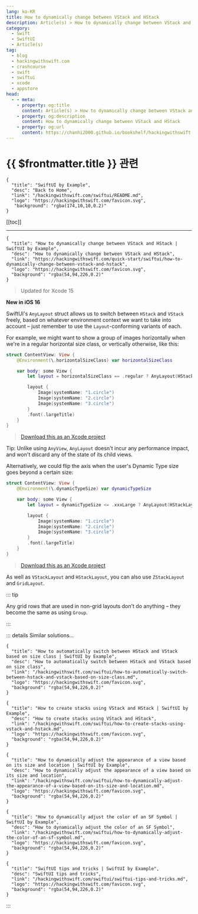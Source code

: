 ```yaml
---
lang: ko-KR
title: How to dynamically change between VStack and HStack
description: Article(s) > How to dynamically change between VStack and HStack
category:
  - Swift
  - SwiftUI
  - Article(s)
tag: 
  - blog
  - hackingwithswift.com
  - crashcourse
  - swift
  - swiftui
  - xcode
  - appstore
head:
  - - meta:
    - property: og:title
      content: Article(s) > How to dynamically change between VStack and HStack
    - property: og:description
      content: How to dynamically change between VStack and HStack
    - property: og:url
      content: https://chanhi2000.github.io/bookshelf/hackingwithswift.com/swiftui/how-to-dynamically-change-between-vstack-and-hstack.html
---
```


# {{ $frontmatter.title }} 관련

```component VPCard
{
  "title": "SwiftUI by Example",
  "desc": "Back to Home",
  "link": "/hackingwithswift.com/swiftui/README.md",
  "logo": "https://hackingwithswift.com/favicon.svg",
   "background": "rgba(174,10,10,0.2)"
}
```

[[toc]]

---

```component VPCard
{
  "title": "How to dynamically change between VStack and HStack | SwiftUI by Example",
  "desc": "How to dynamically change between VStack and HStack",
  "link": "https://hackingwithswift.com/quick-start/swiftui/how-to-dynamically-change-between-vstack-and-hstack",
  "logo": "https://hackingwithswift.com/favicon.svg",
  "background": "rgba(54,94,226,0.2)"
}
```

> Updated for Xcode 15

**New in iOS 16**

SwiftUI's `AnyLayout` struct allows us to switch between `HStack` and `VStack` freely, based on whatever environment context we want to take into account – just remember to use the `Layout`-conforming variants of each.

For example, we might want to show a group of images horizontally when we're in a regular horizontal size class, or vertically otherwise, like this:

```swift
struct ContentView: View {
    @Environment(\.horizontalSizeClass) var horizontalSizeClass

    var body: some View {
        let layout = horizontalSizeClass == .regular ? AnyLayout(HStackLayout()) : AnyLayout(VStackLayout())

        layout {
            Image(systemName: "1.circle")
            Image(systemName: "2.circle")
            Image(systemName: "3.circle")
        }
        .font(.largeTitle)
    }
}
```

> [<FontIcon icon="fas fa-file-zipper"/>Download this as an Xcode project](https://hackingwithswift.com/files/projects/swiftui/how-to-dynamically-change-between-vstack-and-hstack-1.zip)

Tip: Unlike using `AnyView`, `AnyLayout` doesn't incur any performance impact, and won't discard any of the state of its child views.

Alternatively, we could flip the axis when the user's Dynamic Type size goes beyond a certain size:

```swift
struct ContentView: View {
    @Environment(\.dynamicTypeSize) var dynamicTypeSize

    var body: some View {
        let layout = dynamicTypeSize <= .xxxLarge ? AnyLayout(HStackLayout()) : AnyLayout(VStackLayout())

        layout {
            Image(systemName: "1.circle")
            Image(systemName: "2.circle")
            Image(systemName: "3.circle")
        }
        .font(.largeTitle)
    }
}
```

> [<FontIcon icon="fas fa-file-zipper"/>Download this as an Xcode project](https://hackingwithswift.com/files/projects/swiftui/how-to-dynamically-change-between-vstack-and-hstack-2.zip)

As well as `VStackLayout` and `HStackLayout`, you can also use `ZStackLayout` and `GridLayout`.

::: tip

Any grid rows that are used in non-grid layouts don't do anything – they become the same as using `Group`.

:::

::: details Similar solutions…

```component VPCard
{
  "title": "How to automatically switch between HStack and VStack based on size class | SwiftUI by Example",
  "desc": "How to automatically switch between HStack and VStack based on size class",
  "link": "/hackingwithswift.com/swiftui/how-to-automatically-switch-between-hstack-and-vstack-based-on-size-class.md",
  "logo": "https://hackingwithswift.com/favicon.svg",
  "background": "rgba(54,94,226,0.2)"
}
```

```component VPCard
{
  "title": "How to create stacks using VStack and HStack | SwiftUI by Example",
  "desc": "How to create stacks using VStack and HStack",
  "link": "/hackingwithswift.com/swiftui/how-to-create-stacks-using-vstack-and-hstack.md",
  "logo": "https://hackingwithswift.com/favicon.svg",
  "background": "rgba(54,94,226,0.2)"
}
```

```component VPCard
{
  "title": "How to dynamically adjust the appearance of a view based on its size and location | SwiftUI by Example",
  "desc": "How to dynamically adjust the appearance of a view based on its size and location",
  "link": "/hackingwithswift.com/swiftui/how-to-dynamically-adjust-the-appearance-of-a-view-based-on-its-size-and-location.md",
  "logo": "https://hackingwithswift.com/favicon.svg",
  "background": "rgba(54,94,226,0.2)"
}
```

```component VPCard
{
  "title": "How to dynamically adjust the color of an SF Symbol | SwiftUI by Example",
  "desc": "How to dynamically adjust the color of an SF Symbol",
  "link": "/hackingwithswift.com/swiftui/how-to-dynamically-adjust-the-color-of-an-sf-symbol.md",
  "logo": "https://hackingwithswift.com/favicon.svg",
  "background": "rgba(54,94,226,0.2)"
}
```

```component VPCard
{
  "title": "SwiftUI tips and tricks | SwiftUI by Example",
  "desc": "SwiftUI tips and tricks",
  "link": "/hackingwithswift.com/swiftui/swiftui-tips-and-tricks.md",
  "logo": "https://hackingwithswift.com/favicon.svg",
  "background": "rgba(54,94,226,0.2)"
}
```

:::


